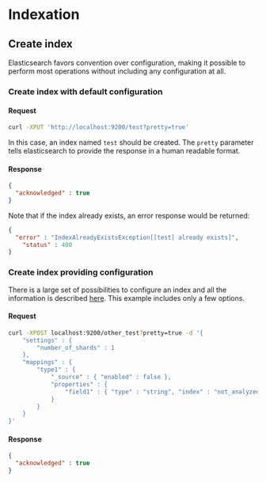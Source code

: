 # Indexation

## Create index

Elasticsearch favors convention over configuration, making it possible to perform most operations without including any configuration at all.

### Create index with default configuration

#### Request

``` bash
curl -XPUT 'http://localhost:9200/test?pretty=true'
```

In this case, an index named ```test``` should be created. The ```pretty``` parameter tells elasticsearch to provide the response in a human readable format.

#### Response

``` json
{
  "acknowledged" : true
}
```

Note that if the index already exists, an error response would be returned:

``` json
{
  "error" : "IndexAlreadyExistsException[[test] already exists]",
    "status" : 400
}
```

### Create index providing configuration

There is a large set of possibilities to configure an index and all the information is described [here](http://www.elasticsearch.org/guide/en/elasticsearch/reference/current/index-modules.html).
This example includes only a few options.

#### Request

``` bash
curl -XPOST localhost:9200/other_test?pretty=true -d '{
    "settings" : {
        "number_of_shards" : 1
    },
    "mappings" : {
        "type1" : {
            "_source" : { "enabled" : false },
            "properties" : {
                "field1" : { "type" : "string", "index" : "not_analyzed" }
            }
        }
    }
}'
```

#### Response

``` json
{
  "acknowledged" : true
}
```

